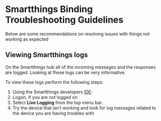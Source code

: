 # Smartthings Binding Troubleshooting Guidelines
Below are some recommendations on resolving issues with things not working as expected 

## Viewing Smartthings logs
On the Smartthings hub all of the incoming messages and the responses are logged. Looking at these logs can be very informative.

To view these logs perform the following steps:
1. Using the Smartthings developers [IDE](https://graph.api.smartthings.com/):
2. Logon, if you are not logged on
3. Select **Live Logging** from the top menu bar. 
4. Try the device that isn't working and look for log messages related to the device you are having troubles with 
